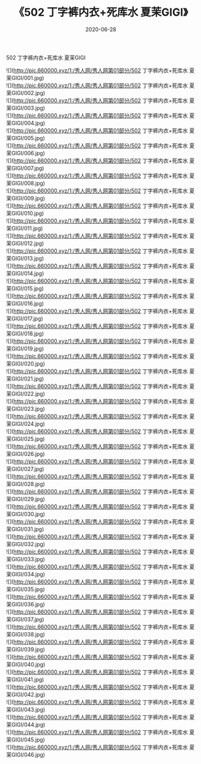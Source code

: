 ﻿---
layout: post
title:  《502 丁字裤内衣+死库水 夏茉GIGI》
date:   2020-06-28
img: http://pic.660000.xyz/1:/秀人网/秀人网第01部分/502 丁字裤内衣+死库水 夏茉GIGI/000.jpg
categories: [美女, 清纯, 唯美]
---

502 丁字裤内衣+死库水 夏茉GIGI

  ![](http://pic.660000.xyz/1:/秀人网/秀人网第01部分/502 丁字裤内衣+死库水 夏茉GIGI/001.jpg) <br> ![](http://pic.660000.xyz/1:/秀人网/秀人网第01部分/502 丁字裤内衣+死库水 夏茉GIGI/002.jpg) <br> ![](http://pic.660000.xyz/1:/秀人网/秀人网第01部分/502 丁字裤内衣+死库水 夏茉GIGI/003.jpg) <br> ![](http://pic.660000.xyz/1:/秀人网/秀人网第01部分/502 丁字裤内衣+死库水 夏茉GIGI/004.jpg) <br> ![](http://pic.660000.xyz/1:/秀人网/秀人网第01部分/502 丁字裤内衣+死库水 夏茉GIGI/005.jpg) <br> ![](http://pic.660000.xyz/1:/秀人网/秀人网第01部分/502 丁字裤内衣+死库水 夏茉GIGI/006.jpg) <br> ![](http://pic.660000.xyz/1:/秀人网/秀人网第01部分/502 丁字裤内衣+死库水 夏茉GIGI/007.jpg) <br> ![](http://pic.660000.xyz/1:/秀人网/秀人网第01部分/502 丁字裤内衣+死库水 夏茉GIGI/008.jpg) <br> ![](http://pic.660000.xyz/1:/秀人网/秀人网第01部分/502 丁字裤内衣+死库水 夏茉GIGI/009.jpg) <br> ![](http://pic.660000.xyz/1:/秀人网/秀人网第01部分/502 丁字裤内衣+死库水 夏茉GIGI/010.jpg) <br> ![](http://pic.660000.xyz/1:/秀人网/秀人网第01部分/502 丁字裤内衣+死库水 夏茉GIGI/011.jpg) <br> ![](http://pic.660000.xyz/1:/秀人网/秀人网第01部分/502 丁字裤内衣+死库水 夏茉GIGI/012.jpg) <br> ![](http://pic.660000.xyz/1:/秀人网/秀人网第01部分/502 丁字裤内衣+死库水 夏茉GIGI/013.jpg) <br> ![](http://pic.660000.xyz/1:/秀人网/秀人网第01部分/502 丁字裤内衣+死库水 夏茉GIGI/014.jpg) <br> ![](http://pic.660000.xyz/1:/秀人网/秀人网第01部分/502 丁字裤内衣+死库水 夏茉GIGI/015.jpg) <br> ![](http://pic.660000.xyz/1:/秀人网/秀人网第01部分/502 丁字裤内衣+死库水 夏茉GIGI/016.jpg) <br> ![](http://pic.660000.xyz/1:/秀人网/秀人网第01部分/502 丁字裤内衣+死库水 夏茉GIGI/017.jpg) <br> ![](http://pic.660000.xyz/1:/秀人网/秀人网第01部分/502 丁字裤内衣+死库水 夏茉GIGI/018.jpg) <br> ![](http://pic.660000.xyz/1:/秀人网/秀人网第01部分/502 丁字裤内衣+死库水 夏茉GIGI/019.jpg) <br> ![](http://pic.660000.xyz/1:/秀人网/秀人网第01部分/502 丁字裤内衣+死库水 夏茉GIGI/020.jpg) <br> ![](http://pic.660000.xyz/1:/秀人网/秀人网第01部分/502 丁字裤内衣+死库水 夏茉GIGI/021.jpg) <br> ![](http://pic.660000.xyz/1:/秀人网/秀人网第01部分/502 丁字裤内衣+死库水 夏茉GIGI/022.jpg) <br> ![](http://pic.660000.xyz/1:/秀人网/秀人网第01部分/502 丁字裤内衣+死库水 夏茉GIGI/023.jpg) <br> ![](http://pic.660000.xyz/1:/秀人网/秀人网第01部分/502 丁字裤内衣+死库水 夏茉GIGI/024.jpg) <br> ![](http://pic.660000.xyz/1:/秀人网/秀人网第01部分/502 丁字裤内衣+死库水 夏茉GIGI/025.jpg) <br> ![](http://pic.660000.xyz/1:/秀人网/秀人网第01部分/502 丁字裤内衣+死库水 夏茉GIGI/026.jpg) <br> ![](http://pic.660000.xyz/1:/秀人网/秀人网第01部分/502 丁字裤内衣+死库水 夏茉GIGI/027.jpg) <br> ![](http://pic.660000.xyz/1:/秀人网/秀人网第01部分/502 丁字裤内衣+死库水 夏茉GIGI/028.jpg) <br> ![](http://pic.660000.xyz/1:/秀人网/秀人网第01部分/502 丁字裤内衣+死库水 夏茉GIGI/029.jpg) <br> ![](http://pic.660000.xyz/1:/秀人网/秀人网第01部分/502 丁字裤内衣+死库水 夏茉GIGI/030.jpg) <br> ![](http://pic.660000.xyz/1:/秀人网/秀人网第01部分/502 丁字裤内衣+死库水 夏茉GIGI/031.jpg) <br> ![](http://pic.660000.xyz/1:/秀人网/秀人网第01部分/502 丁字裤内衣+死库水 夏茉GIGI/032.jpg) <br> ![](http://pic.660000.xyz/1:/秀人网/秀人网第01部分/502 丁字裤内衣+死库水 夏茉GIGI/033.jpg) <br> ![](http://pic.660000.xyz/1:/秀人网/秀人网第01部分/502 丁字裤内衣+死库水 夏茉GIGI/034.jpg) <br> ![](http://pic.660000.xyz/1:/秀人网/秀人网第01部分/502 丁字裤内衣+死库水 夏茉GIGI/035.jpg) <br> ![](http://pic.660000.xyz/1:/秀人网/秀人网第01部分/502 丁字裤内衣+死库水 夏茉GIGI/036.jpg) <br> ![](http://pic.660000.xyz/1:/秀人网/秀人网第01部分/502 丁字裤内衣+死库水 夏茉GIGI/037.jpg) <br> ![](http://pic.660000.xyz/1:/秀人网/秀人网第01部分/502 丁字裤内衣+死库水 夏茉GIGI/038.jpg) <br> ![](http://pic.660000.xyz/1:/秀人网/秀人网第01部分/502 丁字裤内衣+死库水 夏茉GIGI/039.jpg) <br> ![](http://pic.660000.xyz/1:/秀人网/秀人网第01部分/502 丁字裤内衣+死库水 夏茉GIGI/040.jpg) <br> ![](http://pic.660000.xyz/1:/秀人网/秀人网第01部分/502 丁字裤内衣+死库水 夏茉GIGI/041.jpg) <br> ![](http://pic.660000.xyz/1:/秀人网/秀人网第01部分/502 丁字裤内衣+死库水 夏茉GIGI/042.jpg) <br> ![](http://pic.660000.xyz/1:/秀人网/秀人网第01部分/502 丁字裤内衣+死库水 夏茉GIGI/043.jpg) <br> ![](http://pic.660000.xyz/1:/秀人网/秀人网第01部分/502 丁字裤内衣+死库水 夏茉GIGI/044.jpg) <br> ![](http://pic.660000.xyz/1:/秀人网/秀人网第01部分/502 丁字裤内衣+死库水 夏茉GIGI/045.jpg) <br> ![](http://pic.660000.xyz/1:/秀人网/秀人网第01部分/502 丁字裤内衣+死库水 夏茉GIGI/046.jpg) <br>
